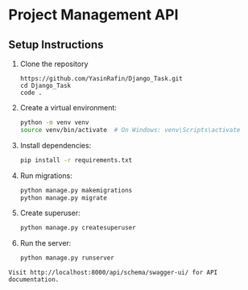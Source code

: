 # Project Management API


## Setup Instructions

1. Clone the repository
   ```
   https://github.com/YasinRafin/Django_Task.git
   cd Django_Task
   code .
   ``` 

2. Create a virtual environment:
   ```bash
   python -m venv venv
   source venv/bin/activate  # On Windows: venv\Scripts\activate
   ```

3. Install dependencies:
   ```bash
   pip install -r requirements.txt
   ```

4. Run migrations:
   ```bash
   python manage.py makemigrations
   python manage.py migrate
   ```

5. Create superuser:
   ```bash
   python manage.py createsuperuser
   ```

6. Run the server:
   ```bash
   python manage.py runserver
   ```

``` Visit http://localhost:8000/api/schema/swagger-ui/ for API documentation. ```
